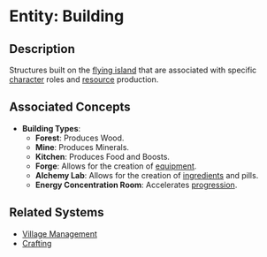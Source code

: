 # Entity: Building

## Description
Structures built on the [flying island](./Island.md) that are associated with specific [character](./Character.md) roles and [resource](./Resources/Resource.md) production.

## Associated Concepts
- **Building Types**:
  - **Forest**: Produces Wood.
  - **Mine**: Produces Minerals.
  - **Kitchen**: Produces Food and Boosts.
  - **Forge**: Allows for the creation of [equipment](../../Crafting/Entities/Equipment.md).
  - **Alchemy Lab**: Allows for the creation of [ingredients](../../Entities/Ingredient.md) and pills.
  - **Energy Concentration Room**: Accelerates [progression](../../Systems/Progression.md).

## Related Systems
- [Village Management](../Systems/VillageManagement.md)
- [Crafting](../../Systems/Crafting.md)

